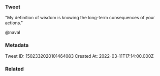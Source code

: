 ### Tweet
"My definition of wisdom is knowing the long-term consequences of your actions."

@naval

### Metadata
Tweet ID: 1502332020101464083
Created At: 2022-03-11T17:14:00.000Z

### Related

